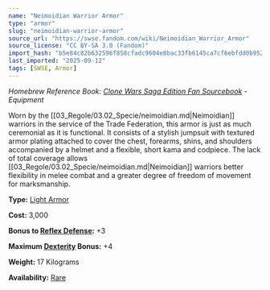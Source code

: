 ```yaml
---
name: "Neimoidian Warrior Armor"
type: "armor"
slug: "neimoidian-warrior-armor"
source_url: "https://swse.fandom.com/wiki/Neimoidian_Warrior_Armor"
source_license: "CC BY-SA 3.0 (Fandom)"
import_hash: "b5e84c82b632596f858cfadc9604e8bac33fb6145ca7cf6ebfdd0b9522273422"
last_imported: "2025-09-12"
tags: [SWSE, Armor]
---
```

*Homebrew Reference Book: [Clone Wars Saga Edition Fan Sourcebook](https://swse.fandom.com/wiki/Clone_Wars_Saga_Edition_Fan_Sourcebook) - Equipment*

Worn by the [[03_Regole/03.02_Specie/neimoidian.md|Neimoidian]] warriors in the service of the Trade Federation, this armor is just as much ceremonial as it is functional. It consists of a stylish jumpsuit with textured armor plating attached to cover the chest, forearms, shins, and shoulders accompanied by a helmet and a flexible, short kama and codpiece. The lack of total coverage allows [[03_Regole/03.02_Specie/neimoidian.md|Neimoidian]] warriors better flexibility in melee combat and a greater degree of freedom of movement for marksmanship.

**Type:** [Light Armor](https://swse.fandom.com/wiki/Light_Armor)

**Cost:** 3,000

**Bonus to [Reflex Defense](https://swse.fandom.com/wiki/Reflex_Defense):** +3

**Maximum [Dexterity](https://swse.fandom.com/wiki/Dexterity) Bonus:** +4

**Weight:** 17 Kilograms

**Availability:** [Rare](https://swse.fandom.com/wiki/Rare)